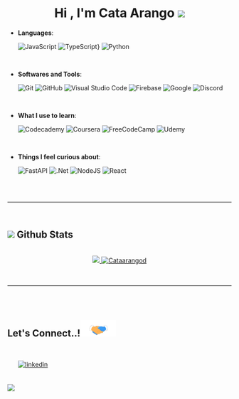 <h1 align="center"><b>Hi , I'm Cata Arango </b><img src="https://media.giphy.com/media/hvRJCLFzcasrR4ia7z/giphy.gif" width="35"></h1>

<p align="center">

- **Languages**:
    
    ![JavaScript](https://img.shields.io/badge/JavaScript%20-%23F7DF1E.svg?style=for-the-badge&logo=javascript&logoColor=black)
    ![TypeScript](https://img.shields.io/badge/typescript-%23007ACC.svg?style=for-the-badge&logo=typescript&logoColor=white)}
    ![Python](https://img.shields.io/badge/Python%20-%2314354C.svg?style=for-the-badge&logo=python&logoColor=white)
<br>

- **Softwares and Tools**:

    ![Git](https://img.shields.io/badge/git-%23F05033.svg?style=for-the-badge&logo=git&logoColor=white)
    ![GitHub](https://img.shields.io/badge/github-%23121011.svg?style=for-the-badge&logo=github&logoColor=white)
    ![Visual Studio Code](https://img.shields.io/badge/Visual%20Studio%20Code-0078d7.svg?style=for-the-badge&logo=visual-studio-code&logoColor=white)
    ![Firebase](https://img.shields.io/badge/Firebase-039BE5?style=for-the-badge&logo=Firebase&logoColor=white)
    ![Google](https://img.shields.io/badge/google-%234285F4.svg?style=for-the-badge&logo=google&logoColor=white)
    ![Discord](https://img.shields.io/badge/Discord-%235865F2.svg?style=for-the-badge&logo=discord&logoColor=white)	
<br>

- **What I use to learn**:

    ![Codecademy](https://img.shields.io/badge/Codecademy-FFF0E5?style=for-the-badge&logo=codecademy&logoColor=1F243A)
    ![Coursera](https://img.shields.io/badge/Coursera-%230056D2.svg?style=for-the-badge&logo=Coursera&logoColor=white)
    ![FreeCodeCamp](https://img.shields.io/badge/Freecodecamp-%23123.svg?&style=for-the-badge&logo=freecodecamp&logoColor=green)
    ![Udemy](https://img.shields.io/badge/Udemy-A435F0?style=for-the-badge&logo=Udemy&logoColor=white)
<br>
  
- **Things I feel curious about**:

    ![FastAPI](https://img.shields.io/badge/FastAPI-005571?style=for-the-badge&logo=fastapi)
    ![.Net](https://img.shields.io/badge/.NET-5C2D91?style=for-the-badge&logo=.net&logoColor=white)
    ![NodeJS](https://img.shields.io/badge/node.js-6DA55F?style=for-the-badge&logo=node.js&logoColor=white)
    ![React](https://img.shields.io/badge/react-%2320232a.svg?style=for-the-badge&logo=react&logoColor=%2361DAFB)
  
</p>

<br>
<br>

-----

<br>


## <img src="https://media.giphy.com/media/iY8CRBdQXODJSCERIr/giphy.gif" width="35"><b> Github Stats </b>
<br>

<div align="center">

<a href="https://github.com/Cataarangod/">
  <img src="https://github-readme-stats.vercel.app/api?username=Cataarangod&include_all_commits=true&count_private=true&show_icons=true&line_height=20&title_color=7A7ADB&icon_color=2234AE&text_color=D3D3D3&bg_color=0,000000,130F40" width="450"/>
  <img src="https://github-readme-stats.vercel.app/api/top-langs?username=Cataarangod&show_icons=true&locale=en&layout=compact&line_height=20&title_color=7A7ADB&icon_color=2234AE&text_color=D3D3D3&bg_color=0,000000,130F40" width="375"  alt="Cataarangod"/>

</a>
</div>

<br>
<br>

-----

<br>
<br>

## <b> Let's Connect..!</b><img src="https://github.com/0xAbdulKhalid/0xAbdulKhalid/raw/main/assets/mdImages/handshake.gif" width ="80">
<br>
<div align='left'>

<ul>


<a href="https://linkedin.com/in/cataarangoss/" target="_blank">
<img src="https://img.shields.io/badge/linkedin:  cataarangoss-%2300acee.svg?color=405DE6&style=for-the-badge&logo=linkedin&logoColor=white" alt=linkedin style="margin-bottom: 5px;"/>
</a>
</li>

<br>
	
</ul>
</div>

<br>
<img src="https://user-images.githubusercontent.com/73097560/115834477-dbab4500-a447-11eb-908a-139a6edaec5c.gif">
<br>
<br>
<br>
<!--

Source
https://github.com/durgeshsamariya/awesome-github-profile-readme-templates/edit/master/templates/0xabdulkhalid.md


Markdown Badges
https://ileriayo.github.io/markdown-badges/
-->

